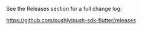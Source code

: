See the Releases section for a full change log:

https://github.com/pushly/push-sdk-flutter/releases
